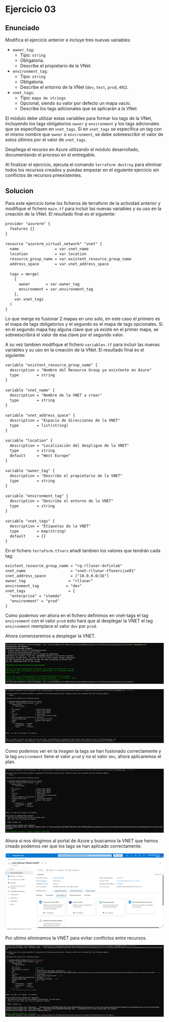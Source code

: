 # Ejercicio 03

## Enunciado

Modifica el ejercicio anterior e incluye tres nuevas variables:

- `owner_tag`:
  - Tipo: `string`
  - Obligatoria.
  - Describe el propietario de la VNet.
- `environment_tag`:
  - Tipo: `string`
  - Obligatoria.
  - Describe el entorno de la VNet (`dev`, `test`, `prod`, etc).
- `vnet_tags`:
  - Tipo: `mapa de strings`
  - Opcional, siendo su valor por defecto un mapa vacío.
  - Describe los tags adicionales que se aplicarán a la VNet.

El módulo debe utilizar estas variables para formar los tags de la VNet, incluyendo los tags obligatorios `owner` y `environment` y los tags adicionales que se especifiquen en `vnet_tags`. Si en `vnet_tags` se especifica un tag con el mismo nombre que `owner` o `environment`, se debe sobreescribir el valor de estos últimos por el valor de `vnet_tags`.

Despliega el recurso en Azure utilizando el módulo desarrollado, documentando el proceso en el entregable.

Al finalizar el ejercicio, ejecuta el comando `terraform destroy` para eliminar todos los recursos creados y puedas empezar en el siguiente ejercicio sin conflictos de recursos preexistentes.

## Solucion

Para este ejercicio tome los ficheros de terraform de la actividad anterior y modifique el fichero `main.tf` para incluir las nuevas variables y su uso en la creación de la VNet. El resultado final es el siguiente:

```hcl
provider "azurerm" {
  features {}
}

resource "azurerm_virtual_network" "vnet" {
  name                = var.vnet_name
  location            = var.location
  resource_group_name = var.existent_resource_group_name
  address_space       = var.vnet_address_space

  tags = merge(
    {
      owner       = var.owner_tag
      environment = var.environment_tag
    },
    var.vnet_tags
  )
}
```

Lo que merge es fusionar 2 mapas en uno solo, en este caso el primero es el mapa de tags obligatorios y el segundo es el mapa de tags opcionales. Si en el segundo mapa hay alguna clave que ya existe en el primer mapa, se sobreescribirá el valor de esa clave por el segundo valor.

A su vez tambien modifique el fichero `variables.tf` para incluir las nuevas variables y su uso en la creación de la VNet. El resultado final es el siguiente:

```hcl
variable "existent_resource_group_name" {
  description = "Nombre del Resource Group ya existente en Azure"
  type        = string
}

variable "vnet_name" {
  description = "Nombre de la VNET a crear"
  type        = string
}

variable "vnet_address_space" {
  description = "Espacio de direcciones de la VNET"
  type        = list(string)
}

variable "location" {
  description = "Localización del despligue de la VNET"
  type        = string
  default     = "West Europe"
}

variable "owner_tag" {
  description = "Describe el propietario de la VNET"
  type        = string
}

variable "environment_tag" {
  description = "Describe el entorno de la VNET"
  type        = string
}

variable "vnet_tags" {
  description = "Etiquetas de la VNET"
  type        = map(string)
  default     = {}
}
```

En el fichero `terraform.tfvars` añadí tambien los valores que tendrán cada tag:

```hcl
existent_resource_group_name = "rg-rllunar-dvfinlab"
vnet_name                    = "vnet-rllunar-tfexercise01"
vnet_address_space           = ["10.0.0.0/16"]
owner_tag                   = "rllunar"
environment_tag            = "dev"
vnet_tags                   = {
  "enterprise" = "stemdo"
  "environment" = "prod"
}
```

Como podemos ver ahora en el fichero definimos en vnet-tags el tag `environment` con el valor `prod` esto hará que al desplegar la VNET el tag `environment` reemplace el valor `dev` por `prod`.

Ahora comenzaremos a desplegar la VNET.

![Iniciando con terraform init](../../datos/imgs/eje3/img3_1.png)

![Activando el plan de ejecución con terraform plan](../../datos/imgs/eje3/img3_2.png)

Como podemos ver en la imagen la tags se han fusionado correctamente y la tag `environment` tiene el valor `prod` y no el valor `dev`, ahora aplicaremos el plan.

![Aplicando plan](../../datos/imgs/eje3/img3_3.png)

Ahora si nos dirigimos al portal de Azure y buscamos la VNET que hemos creado podemos ver que los tags se han aplicado correctamente.

![Resultado de crear la VNET en el portal de Azure](../../datos/imgs/eje3/img3_4.png)

Por ultimo eliminamos la VNET para evitar conflictos entre recursos.

![Eliminamos la VNET](../../datos/imgs/eje3/img3_5.png)